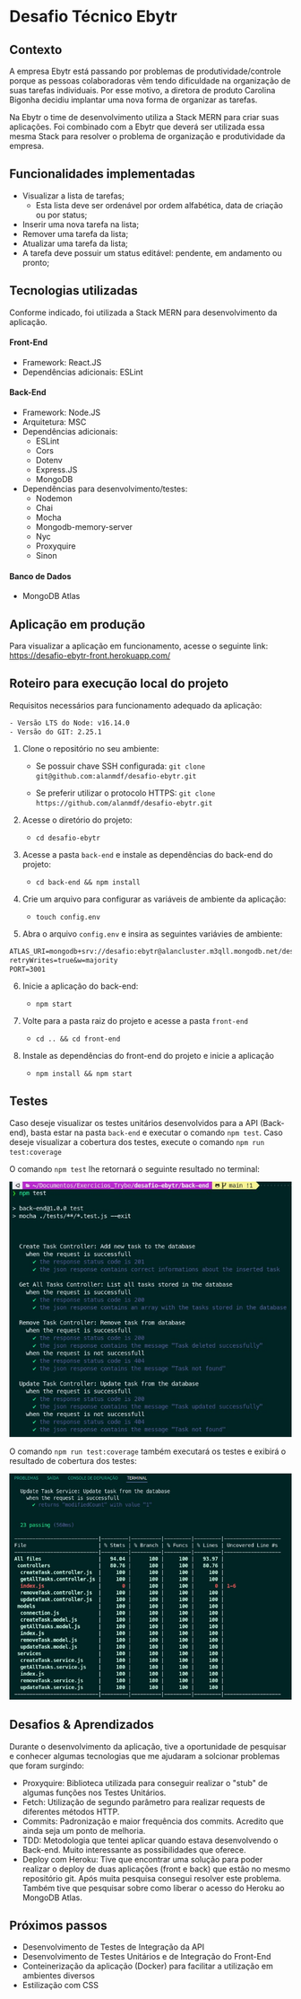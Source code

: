# Desafio Técnico Ebytr

## Contexto

A empresa Ebytr está passando por problemas de produtividade/controle porque as pessoas colaboradoras vêm tendo dificuldade na organização de suas tarefas individuais. Por esse motivo, a diretora de produto Carolina Bigonha decidiu implantar uma nova forma de organizar as tarefas.

Na Ebytr o time de desenvolvimento utiliza a Stack MERN para criar suas aplicações. Foi combinado com a Ebytr que deverá ser utilizada essa mesma Stack para resolver o problema de organização e produtividade da empresa.

## Funcionalidades implementadas

* Visualizar a lista de tarefas;
    * Esta lista deve ser ordenável por ordem alfabética, data de criação ou por status;
* Inserir uma nova tarefa na lista;
* Remover uma tarefa da lista;
* Atualizar uma tarefa da lista;
* A tarefa deve possuir um status editável: pendente, em andamento ou pronto;

## Tecnologias utilizadas

Conforme indicado, foi utilizada a Stack MERN para desenvolvimento da aplicação.

#### **Front-End**

* Framework: React.JS
* Dependências adicionais: ESLint

#### **Back-End**

* Framework: Node.JS
* Arquitetura: MSC
* Dependências adicionais:
    * ESLint
    * Cors
    * Dotenv
    * Express.JS
    * MongoDB
* Dependências para desenvolvimento/testes:
    * Nodemon
    * Chai
    * Mocha
    * Mongodb-memory-server
    * Nyc
    * Proxyquire
    * Sinon

#### **Banco de Dados**

* MongoDB Atlas

## Aplicação em produção

Para visualizar a aplicação em funcionamento, acesse o seguinte link: https://desafio-ebytr-front.herokuapp.com/

## Roteiro para execução local do projeto

Requisitos necessários para funcionamento adequado da aplicação:

    - Versão LTS do Node: v16.14.0
    - Versão do GIT: 2.25.1

1. Clone o repositório no seu ambiente:

   - Se possuir chave SSH configurada: `git clone git@github.com:alanmdf/desafio-ebytr.git`

   - Se preferir utilizar o protocolo HTTPS: `git clone https://github.com/alanmdf/desafio-ebytr.git`

2. Acesse o diretório do projeto:

   - `cd desafio-ebytr`

3. Acesse a pasta `back-end` e instale as dependências do back-end do projeto:

   - `cd back-end && npm install`

4. Crie um arquivo para configurar as variáveis de ambiente da aplicação:

   - `touch config.env`

5. Abra o arquivo `config.env` e insira as seguintes variávies de ambiente:

```
ATLAS_URI=mongodb+srv://desafio:ebytr@alancluster.m3qll.mongodb.net/desafioEbytr?retryWrites=true&w=majority
PORT=3001
```

6. Inicie a aplicação do back-end:

   - `npm start`

7. Volte para a pasta raiz do projeto e acesse a pasta `front-end`

   - `cd .. && cd front-end`

8. Instale as dependências do front-end do projeto e inicie a aplicação

   - `npm install && npm start`

## Testes

Caso deseje visualizar os testes unitários desenvolvidos para a API (Back-end), basta estar na pasta `back-end` e executar o comando `npm test`. Caso deseje visualizar a cobertura dos testes, execute o comando `npm run test:coverage`

O comando `npm test` lhe retornará o seguinte resultado no terminal:

![npm test](.media/npm_test.jpeg)

O comando `npm run test:coverage` também executará os testes e exibirá o resultado de cobertura dos testes:

![npm run test:coverage](.media/npm_test_coverage.jpeg)

## Desafios & Aprendizados

Durante o desenvolvimento da aplicação, tive a oportunidade de pesquisar e conhecer algumas tecnologias que me ajudaram a solcionar problemas que foram surgindo:

- Proxyquire: Biblioteca utilizada para conseguir realizar o "stub" de algumas funções nos Testes Unitários.
- Fetch: Utilização de segundo parâmetro para realizar requests de diferentes métodos HTTP.
- Commits: Padronização e maior frequência dos commits. Acredito que ainda seja um ponto de melhoria.
- TDD: Metodologia que tentei aplicar quando estava desenvolvendo o Back-end. Muito interessante as possibilidades que oferece.
- Deploy com Heroku: Tive que encontrar uma solução para poder realizar o deploy de duas aplicações (front e back) que estão no mesmo repositório git. Após muita pesquisa consegui resolver este problema. Também tive que pesquisar sobre como liberar o acesso do Heroku ao MongoDB Atlas.

## Próximos passos

- Desenvolvimento de Testes de Integração da API
- Desenvolvimento de Testes Unitários e de Integração do Front-End
- Conteinerização da aplicação (Docker) para facilitar a utilização em ambientes diversos
- Estilização com CSS
